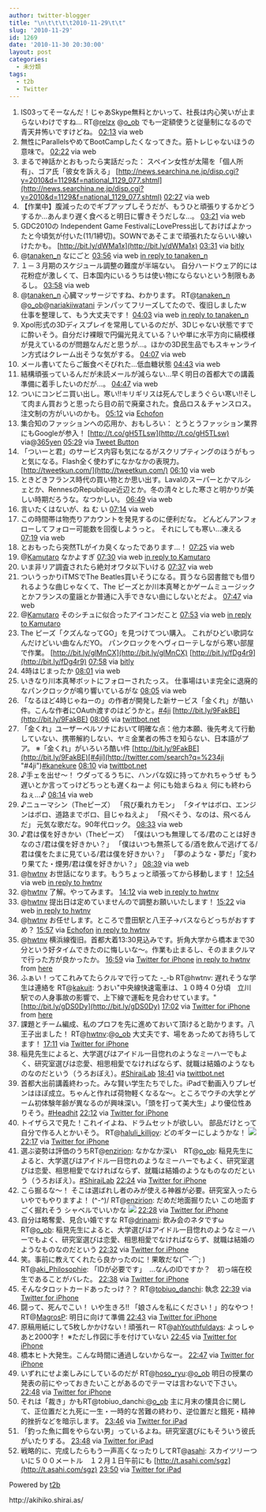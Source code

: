 ```yaml
---
author: twitter-blogger
title: "\n\t\t\t\t2010-11-29\t\t"
slug: '2010-11-29'
id: 1269
date: '2010-11-30 20:30:00'
layout: post
categories:
  - 未分類
tags:
  - t2b
  - Twitter
---
```


<div xmlns:georss="http://www.georss.org/georss">

1.  <span><span>IS03ってそーなんだ！じゃあSkype無料とかいって、社長は内心笑いが止まらないわけですね… RT@[relzx](http://twitter.com/relzx "relzx") @[o_ob](http://twitter.com/o_ob "o_ob") でも一定額使うと従量制になるので青天井怖いですけどね。</span> <span>[<span>02:13</span>](http://twitter.com/o_ob/status/9233500955738113) <span>via web</span></span></span>
2.  <span><span>無性にParallelsやめてBootCampしたくなってきた。筋トレじゃないほうの意味で。</span> <span>[<span>02:22</span>](http://twitter.com/o_ob/status/9235676541231104) <span>via web</span></span></span>
3.  <span><span>まるで神話かとおもったら実話だった： スペイン女性が太陽を「個人所有」、ゴア氏「彼女を訴える」 [http://news.searchina.ne.jp/disp.cgi?y=2010&d=1129&f=national_1129_077.shtml](http://news.searchina.ne.jp/disp.cgi?y=2010&d=1129&f=national_1129_077.shtml)</span> <span>[<span>02:27</span>](http://twitter.com/o_ob/status/9236936275271680) <span>via web</span></span></span>
4.  <span><span>【作業中】腹減ったのでギブアップしそうだが、もうひと頑張りするかどうするか…あんまり遅く食べると明日に響きそうだしな…。</span> <span>[<span>03:21</span>](http://twitter.com/o_ob/status/9250517406457856) <span>via web</span></span></span>
5.  <span><span>GDC2010の Independent Game FestivalにLovePress出しておけばよかったと今頃気が付いた(11/1締切)。SOWNであそこまで頑張れたならいい線いけたかも。 [http://bit.ly/dWMa1x](http://bit.ly/dWMa1x)</span> <span>[<span>03:31</span>](http://twitter.com/o_ob/status/9253212066418688) <span>via [bitly](http://bit.ly)</span></span></span>
6.  <span><span>@[tanaken_n](http://twitter.com/tanaken_n "tanaken_n") なにごと</span> <span>[<span>03:56</span>](http://twitter.com/o_ob/status/9259472903999488) <span>via web</span> [in reply to tanaken_n](http://twitter.com/tanaken_n/status/9258996208766976)</span></span>
7.  <span><span>１－３月期のスケジュール調整の難度が半端ない。 自分ハードウェア的には花粉症が激しくて、日本国内にいるうちは使い物にならないという制限もあるし。</span> <span>[<span>03:58</span>](http://twitter.com/o_ob/status/9259880460324864) <span>via web</span></span></span>
8.  <span><span>@[tanaken_n](http://twitter.com/tanaken_n "tanaken_n") 心臓マッサージですね、わかります。 RT@[tanaken_n](http://twitter.com/tanaken_n "tanaken_n") @[o_ob](http://twitter.com/o_ob "o_ob")@[nariakiiwatani](http://twitter.com/nariakiiwatani "nariakiiwatani") テンパッてフリーズしてたので、復旧しましたw　仕事を整理して、もう大丈夫です！</span> <span>[<span>04:03</span>](http://twitter.com/o_ob/status/9261147710554112) <span>via web</span> [in reply to tanaken_n](http://twitter.com/tanaken_n/status/9260110547259393)</span></span>
9.  <span><span>Xpol形式の3Dディスプレイを常用しているのだが、3Dじゃない状態ですでに酔いそう。自分だけ裸眼で円偏光見えている？いや単に水平方向に縞模様が見えているのが問題なんだと思うが…。ほかの3D民生品でもスキャンライン方式はクレーム出そうな気がする。</span> <span>[<span>04:07</span>](http://twitter.com/o_ob/status/9262144835035137) <span>via web</span></span></span>
10.  <span><span>メール書いてたらご飯食べそびれた…低血糖状態</span> <span>[<span>04:43</span>](http://twitter.com/o_ob/status/9271286496763905) <span>via web</span></span></span>
11.  <span><span>結構頑張っているんだが未読メールが減らない…早く明日の首都大での講義準備に着手したいのだが…。</span> <span>[<span>04:47</span>](http://twitter.com/o_ob/status/9272355259944960) <span>via web</span></span></span>
12.  <span><span>ついにコンビニ買い出し。寒い!!キリギリスは死んでしまうぐらい寒い!!そして肉まん買おうと思ったら目の前で廃棄された。食品ロス＆チャンスロス。注文制の方がいいのかも。</span> <span>[<span>05:12</span>](http://twitter.com/o_ob/status/9278450254741504) <span>via [Echofon](http://www.echofon.com/)</span></span></span>
13.  <span><span>集合知のファッションへの応用か、おもしろい： とうとうファッション業界にもGoogleが参入！ [http://t.co/gH5TLsw](http://t.co/gH5TLsw) via@[365yen](http://twitter.com/365yen "365yen")</span> <span>[<span>05:29</span>](http://twitter.com/o_ob/status/9282893335498753) <span>via [Tweet Button](http://twitter.com/tweetbutton)</span></span></span>
14.  <span><span>「ついーと君」のサービス内容も気になるがスクリプティングのほうがもっと気になる。Flash全く使わずになかなかの表現力。 [http://tweetkun.com/](http://tweetkun.com/)</span> <span>[<span>06:10</span>](http://twitter.com/o_ob/status/9293188598603776) <span>via web</span></span></span>
15.  <span><span>ときどきフランス時代の買い物とか思い出す。Lavalのスーパーとかマルシェとか、RennesのRepublique近辺とか。冬の清々とした寒さと明かりが美しい時期だろうな。なつかしい。</span> <span>[<span>06:49</span>](http://twitter.com/o_ob/status/9302925343985664) <span>via web</span></span></span>
16.  <span><span>言いたくはないが、ね む い</span> <span>[<span>07:14</span>](http://twitter.com/o_ob/status/9309325570875394) <span>via web</span></span></span>
17.  <span><span>この時間帯は物売りアカウントを発見するのに便利だな。 どんどんアンフォローしてフォロー可能数を回復しようっと。 それにしても寒い…凍える</span> <span>[<span>07:19</span>](http://twitter.com/o_ob/status/9310415494316032) <span>via web</span></span></span>
18.  <span><span>とおもったら突然TLがイカ臭くなったであります…！</span> <span>[<span>07:25</span>](http://twitter.com/o_ob/status/9312016061693954) <span>via web</span></span></span>
19.  <span><span>@[Kamutaro](http://twitter.com/Kamutaro "Kamutaro") なかよすぎ</span> <span>[<span>07:30</span>](http://twitter.com/o_ob/status/9313366006833153) <span>via web</span> [in reply to Kamutaro](http://twitter.com/Kamutaro/status/9311859601571841)</span></span>
20.  <span><span>いま非リア調査されたら絶対オワタ以下いける</span> <span>[<span>07:37</span>](http://twitter.com/o_ob/status/9314971166965760) <span>via web</span></span></span>
21.  <span><span>ついうっかりiTMSでThe Beatles買いそうになる。買うなら図書館でも借りれるような曲じゃなくて、The ピーズとか川本真琴とかゲームミュージックとかフランスの童謡とか普通に入手できない曲にしないとだよ。</span> <span>[<span>07:47</span>](http://twitter.com/o_ob/status/9317564609990656) <span>via web</span></span></span>
22.  <span><span>@[Kamutaro](http://twitter.com/Kamutaro "Kamutaro") そのシチュに似合ったアイコンだこと</span> <span>[<span>07:53</span>](http://twitter.com/o_ob/status/9319109426679808) <span>via web</span> [in reply to Kamutaro](http://twitter.com/Kamutaro/status/9318978690228224)</span></span>
23.  <span><span>The ピーズ「クズんなってGO」を見つけてつい購入。 これがひどい歌詞なんだけどいい曲なんだYO。 パンクロックをヘヴィローテしながら寒い部屋で作業。 [http://bit.ly/glMnCX](http://bit.ly/glMnCX) [http://bit.ly/fDg4r9](http://bit.ly/fDg4r9)</span> <span>[<span>07:58</span>](http://twitter.com/o_ob/status/9320265364279296) <span>via [bitly](http://bit.ly)</span></span></span>
24.  <span><span>4時はじまったか</span> <span>[<span>08:01</span>](http://twitter.com/o_ob/status/9321070200881153) <span>via web</span></span></span>
25.  <span><span>いきなり川本真琴ボットにフォローされたっス。 仕事場はいま完全に退廃的なパンクロックが鳴り響いているがな</span> <span>[<span>08:05</span>](http://twitter.com/o_ob/status/9322041836568576) <span>via web</span></span></span>
26.  <span><span>「なるほど4時じゃねーの」の作者が開発した新サービス「金くれ」が酷い件。こんな作者にOAuth渡すのはどうかと。[#4ji](http://twitter.com/search?q=%234ji "#4ji") [http://bit.ly/9FakBE](http://bit.ly/9FakBE)</span> <span>[<span>08:06</span>](http://twitter.com/o_ob/status/9322237723156480) <span>via [twittbot.net](http://twittbot.net/)</span></span></span>
27.  <span><span>「金くれ」ユーザーペルソナにおいて明確な点：他力本願、後先考えて行動していない、携帯解約しない、ヤミ金業者の怖さを知らない、日本語がプア。 ※「金くれ」がいろいろ酷い件 [http://bit.ly/9FakBE](http://bit.ly/9FakBE)[#4ji](http://twitter.com/search?q=%234ji "#4ji")[#kanekure](http://twitter.com/search?q=%23kanekure "#kanekure")</span> <span>[<span>08:10</span>](http://twitter.com/o_ob/status/9323315218882560) <span>via [twittbot.net](http://twittbot.net/)</span></span></span>
28.  <span><span>♪手ェを出せ～！ ウダってるうちに、ハンパな奴に持ってかれちゃうぜ もう遅いとか言ってっけどちっとも遅くねーよ 何にも始まらねぇ 何にも終わらねぇ…♪</span> <span>[<span>08:14</span>](http://twitter.com/o_ob/status/9324366479228928) <span>via web</span></span></span>
29.  <span><span>♪ニューマシン（Theピーズ） 「飛び乗れカモン」 「タイヤはボロ、エンジンはボロ、道路までボロ、目じゃねえよ」 「飛べそう、なのは、飛べるんだ」 元気な歌だな。90年代ロック。</span> <span>[<span>08:33</span>](http://twitter.com/o_ob/status/9329121423269888) <span>via web</span></span></span>
30.  <span><span>♪君は僕を好きかい（Theピーズ） 「僕はいつも無理してる/君のことは好きなのさ/君は僕を好きかい？」 「僕はいつも無茶してる/酒を飲んで逃げてる/君は僕をたまに見ている/君は僕を好きかい？」 「夢のような・夢だ」「変わり果てた・煙男/君は僕を好きかい？」</span> <span>[<span>08:39</span>](http://twitter.com/o_ob/status/9330709760057344) <span>via web</span></span></span>
31.  <span><span>@[hwtnv](http://twitter.com/hwtnv "hwtnv") お世話になります。もうちょっと頑張ってから移動します！</span> <span>[<span>12:54</span>](http://twitter.com/o_ob/status/9394726046277632) <span>via web</span> [in reply to hwtnv](http://twitter.com/hwtnv/status/9381855027527681)</span></span>
32.  <span><span>@[hwtnv](http://twitter.com/hwtnv "hwtnv") 了解。やってみます。</span> <span>[<span>14:12</span>](http://twitter.com/o_ob/status/9414404932116481) <span>via web</span> [in reply to hwtnv](http://twitter.com/hwtnv/status/9413826957025280)</span></span>
33.  <span><span>@[hwtnv](http://twitter.com/hwtnv "hwtnv") 提出日は定めていませんので調整お願いいたします！</span> <span>[<span>15:22</span>](http://twitter.com/o_ob/status/9432150700982272) <span>via web</span> [in reply to hwtnv](http://twitter.com/hwtnv/status/9427427650445312)</span></span>
34.  <span><span>@[hwtnv](http://twitter.com/hwtnv "hwtnv") お任せします。ところで豊田駅と八王子→バスならどっちがおすすめ？</span> <span>[<span>15:57</span>](http://twitter.com/o_ob/status/9440854770978816) <span>via [Echofon](http://www.echofon.com/)</span> [in reply to hwtnv](http://twitter.com/hwtnv/status/9435904229773312)</span></span>
35.  <span><span>@[hwtnv](http://twitter.com/hwtnv "hwtnv") 横浜線復旧。首都大着13:30見込みです。折角大学から橋本まで30分という好タイムできたのに悔しいな～。作業も止まるし、そのままクルマで行った方が良かったか。</span> <span>[<span>16:59</span>](http://twitter.com/o_ob/status/9456374371065856) <span>via [Twitter for iPhone](http://twitter.com/)</span> [in reply to hwtnv](http://twitter.com/hwtnv/status/9441057100009472) from [here<span></span>](http://maps.google.com/maps?q=35.63316183,139.33152195)</span></span>
36.  <span><span>ふぁい！ってこれみてたらクルマで行ってた -_-b RT@hwtnv: 遅れそうな学生は連絡を RT@[kakuit](http://twitter.com/kakuit "kakuit"): うおい"中央線快速電車は、１０時４０分頃　立川駅での人身事故の影響で、上下線で運転を見合わせています。" [http://bit.ly/gDS0Dy](http://bit.ly/gDS0Dy)</span> <span>[<span>17:02</span>](http://twitter.com/o_ob/status/9457205120073728) <span>via [Twitter for iPhone](http://twitter.com/)</span> from [here<span></span>](http://maps.google.com/maps?q=35.62427049,139.32451224)</span></span>
37.  <span><span>課題とチーム編成、私のプロフを先に進めておいて頂けると助かります。八王子出ました！ RT@[hwtnv](http://twitter.com/hwtnv "hwtnv"):@[o_ob](http://twitter.com/o_ob "o_ob") 大丈夫です、場をあっためてお待ちしてます！</span> <span>[<span>17:11</span>](http://twitter.com/o_ob/status/9459414310330368) <span>via [Twitter for iPhone](http://twitter.com/)</span></span></span>
38.  <span><span>稲見先生によると、大学選びはアイドル一目惚れのようなミーハーでもよく、研究室選びは恋愛、相思相愛でなければならず、就職は結婚のようなものなのだという（うろおぼえ）。[#ShiraiLab](http://twitter.com/search?q=%23ShiraiLab "#ShiraiLab")</span> <span>[<span>18:41</span>](http://twitter.com/o_ob/status/9482016227594240) <span>via [twittbot.net](http://twittbot.net/)</span></span></span>
39.  <span><span>首都大出前講義終わった。みな賢い学生たちでした。iPadで動画入りプレゼンはほぼ成立。ちゃんと作れば荷物軽くなるな～。ところでウチの大学とゲーム初体験年齢が異なるのが興味深い。「頭を打って美大生」より優位性ありそう。[#Headhit](http://twitter.com/search?q=%23Headhit "#Headhit")</span> <span>[<span>22:12</span>](http://twitter.com/o_ob/status/9535314146107392) <span>via [Twitter for iPhone](http://twitter.com/)</span></span></span>
40.  <span><span>トイザらスで見た！これイイよね、ドラムセットが欲しい。 部品だけとって自分で作る人とかいそう。 RT@[haluli_killjoy](http://twitter.com/haluli_killjoy "haluli_killjoy"): どのギターにしようかな！ [![](http://twitpic.com/show/thumb/3bha0c)](http://twitpic.com/3bha0c)</span> <span>[<span>22:17</span>](http://twitter.com/o_ob/status/9536448877305856) <span>via [Twitter for iPhone](http://twitter.com/)</span></span></span>
41.  <span><span>選ぶ姿勢は評価のうちRT@[enzirion](http://twitter.com/enzirion "enzirion"): なかなか深い　RT@[o_ob](http://twitter.com/o_ob "o_ob"): 稲見先生によると、大学選びはアイドル一目惚れのようなミーハーでもよく、研究室選びは恋愛、相思相愛でなければならず、就職は結婚のようなものなのだという（うろおぼえ）。[#ShiraiLab](http://twitter.com/search?q=%23ShiraiLab "#ShiraiLab")</span> <span>[<span>22:24</span>](http://twitter.com/o_ob/status/9538189324718080) <span>via [Twitter for iPhone](http://twitter.com/)</span></span></span>
42.  <span><span>こら掘るな～！ そこは選ばれし者のみが使える神器が必要。研究室入ったらいやでもやりますよ！ (^-^)/ RT@[enzirion](http://twitter.com/enzirion "enzirion"): だめだ地面掘りたい この地面すごく掘れそう シャベルでいいかな [![](http://twitpic.com/show/thumb/3bi8uy)](http://twitpic.com/3bi8uy)</span> <span>[<span>22:28</span>](http://twitter.com/o_ob/status/9539374131712000) <span>via [Twitter for iPhone](http://twitter.com/)</span></span></span>
43.  <span><span>自分は略奪愛、見合い婚ですな RT@[drinami](http://twitter.com/drinami "drinami"): 飲み会のネタですω RT@[o_ob](http://twitter.com/o_ob "o_ob"): 稲見先生によると、大学選びはアイドル一目惚れのようなミーハーでもよく、研究室選びは恋愛、相思相愛でなければならず、就職は結婚のようなものなのだという</span> <span>[<span>22:32</span>](http://twitter.com/o_ob/status/9540384254337024) <span>via [Twitter for iPhone](http://twitter.com/)</span></span></span>
44.  <span><span>笑。事前に教えてくれたら良かったのに！果敢だな(⌒-⌒; ) RT@[aki_Philosophie](http://twitter.com/aki_Philosophie "aki_Philosophie"): 「IDが必要です」　…なんのIDですか？　初っ端在校生であることがバレた。</span> <span>[<span>22:38</span>](http://twitter.com/o_ob/status/9541806593150976) <span>via [Twitter for iPhone](http://twitter.com/)</span></span></span>
45.  <span><span>そんなタロットカードあったっけ？？ RT@[tobiuo_danchi](http://twitter.com/tobiuo_danchi "tobiuo_danchi"): 執念</span> <span>[<span>22:39</span>](http://twitter.com/o_ob/status/9542107140202497) <span>via [Twitter for iPhone](http://twitter.com/)</span></span></span>
46.  <span><span>闘って、死んでこい！ いや生きろ!! 「娘さんを私にください！」的なやつ！ RT@[MagrosP](http://twitter.com/MagrosP "MagrosP"): 明日に向けて準備</span> <span>[<span>22:43</span>](http://twitter.com/o_ob/status/9543087638450177) <span>via [Twitter for iPhone](http://twitter.com/)</span></span></span>
47.  <span><span>原稿用紙にして5枚しかかけない！頑張れー RT@[ahYouthfuldays](http://twitter.com/ahYouthfuldays "ahYouthfuldays"): よっしゃあと2000字！ ※ただし作図に手を付けていない</span> <span>[<span>22:45</span>](http://twitter.com/o_ob/status/9543452479987713) <span>via [Twitter for iPhone](http://twitter.com/)</span></span></span>
48.  <span><span>橋本ヒト大発生。こんな時間に通過しないからなー。</span> <span>[<span>22:47</span>](http://twitter.com/o_ob/status/9544008032325633) <span>via [Twitter for iPhone](http://twitter.com/)</span></span></span>
49.  <span><span>いずれにせよ楽しみにしているのだが RT@[hoso_ryu](http://twitter.com/hoso_ryu "hoso_ryu"):@[o_ob](http://twitter.com/o_ob "o_ob") 明日の授業の発表の前にやっておきたいことがあるのでテーマは言わないで下さい。</span> <span>[<span>22:48</span>](http://twitter.com/o_ob/status/9544404884787200) <span>via [Twitter for iPhone](http://twitter.com/)</span></span></span>
50.  <span><span>それは「裁き」かもRT@tobiuo_danchi:@[o_ob](http://twitter.com/o_ob "o_ob") 主に月末の懐具合に関して、正位置だと九死に一生・一時的な苦難の終わり、逆位置だと餓死・精神的挫折などを暗示します。</span> <span>[<span>23:46</span>](http://twitter.com/o_ob/status/9558808351219712) <span>via [Twitter for iPad](http://itunes.apple.com/app/twitter/id333903271?mt=8)</span></span></span>
51.  <span><span>「釣った魚に餌をやらない男」っているよね。研究室選びにもそういう彼氏がいたりする。</span> <span>[<span>23:48</span>](http://twitter.com/o_ob/status/9559310895939584) <span>via [Twitter for iPad](http://itunes.apple.com/app/twitter/id333903271?mt=8)</span></span></span>
52.  <span><span>戦略的に、完成したらもう一声高くなったりしてRT@[asahi](http://twitter.com/asahi "asahi"): スカイツリーついに５００メートル　１２月１日午前にも [http://t.asahi.com/sgz](http://t.asahi.com/sgz)</span> <span>[<span>23:50</span>](http://twitter.com/o_ob/status/9559855031390208) <span>via [Twitter for iPad](http://itunes.apple.com/app/twitter/id333903271?mt=8)</span></span></span>

</div>

Powered by [t2b](http://t2b.utilz.jp/)

<div>http://akihiko.shirai.as/</div>